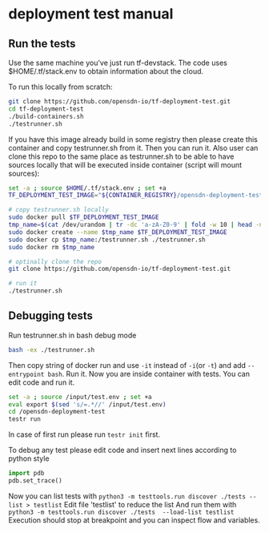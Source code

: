# deployment test manual

## Run the tests

Use the same machine you've just run tf-devstack. The code uses $HOME/.tf/stack.env to obtain information about the cloud.

To run this locally from scratch:

```bash
git clone https://github.com/opensdn-io/tf-deployment-test.git
cd tf-deployment-test
./build-containers.sh
./testrunner.sh
```

If you have this image already build in some registry then please create this container and copy testrunner.sh from it.
Then you can run it.
Also user can clone this repo to the same place as testrunner.sh to be able to have sources locally that will be executed inside container (script will mount sources):

```bash
set -a ; source $HOME/.tf/stack.env ; set +a
TF_DEPLOYMENT_TEST_IMAGE="${CONTAINER_REGISTRY}/opensdn-deployment-test:${CONTRAIL_CONTAINER_TAG}"

# copy testrunner.sh locally
sudo docker pull $TF_DEPLOYMENT_TEST_IMAGE
tmp_name=$(cat /dev/urandom | tr -dc 'a-zA-Z0-9' | fold -w 10 | head -n 1)
sudo docker create --name $tmp_name $TF_DEPLOYMENT_TEST_IMAGE
sudo docker cp $tmp_name:/testrunner.sh ./testrunner.sh
sudo docker rm $tmp_name

# optinally clone the repo
git clone https://github.com/opensdn-io/tf-deployment-test.git

# run it
./testrunner.sh
```

## Debugging tests

Run testrunner.sh in bash debug mode

```bash
bash -ex ./testrunner.sh
```

Then copy string of docker run and use `-it` instead of `-i`(or `-t`) and add `--entrypoint bash`. Run it.
Now you are inside container with tests. You can edit code and run it.

```bash
set -a ; source /input/test.env ; set +a
eval export $(sed 's/=.*//' /input/test.env)
cd /opensdn-deployment-test
testr run
```

In case of first run please run `testr init` first.

To debug any test please edit code and insert next lines according to python style

```python
import pdb
pdb.set_trace()
```

Now you can list tests with `python3 -m testtools.run discover ./tests --list > testlist`
Edit file 'testlist' to reduce the list
And run them with `python3 -m testtools.run discover ./tests  --load-list testlist`
Execution should stop at breakpoint and you can inspect flow and variables.

